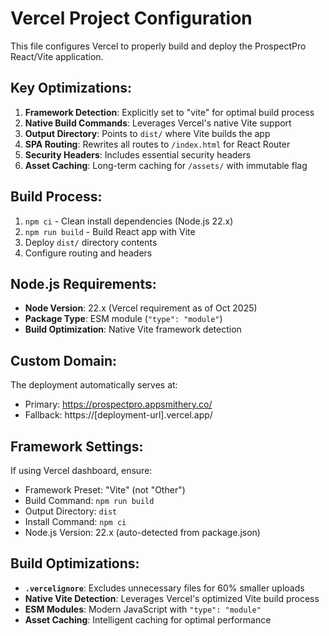 # Vercel Project Configuration

This file configures Vercel to properly build and deploy the ProspectPro React/Vite application.

## Key Optimizations:

1. **Framework Detection**: Explicitly set to "vite" for optimal build process
2. **Native Build Commands**: Leverages Vercel's native Vite support
3. **Output Directory**: Points to `dist/` where Vite builds the app
4. **SPA Routing**: Rewrites all routes to `/index.html` for React Router
5. **Security Headers**: Includes essential security headers
6. **Asset Caching**: Long-term caching for `/assets/` with immutable flag

## Build Process:

1. `npm ci` - Clean install dependencies (Node.js 22.x)
2. `npm run build` - Build React app with Vite
3. Deploy `dist/` directory contents
4. Configure routing and headers

## Node.js Requirements:

- **Node Version**: 22.x (Vercel requirement as of Oct 2025)
- **Package Type**: ESM module (`"type": "module"`)
- **Build Optimization**: Native Vite framework detection

## Custom Domain:

The deployment automatically serves at:

- Primary: https://prospectpro.appsmithery.co/
- Fallback: https://[deployment-url].vercel.app/

## Framework Settings:

If using Vercel dashboard, ensure:

- Framework Preset: "Vite" (not "Other")
- Build Command: `npm run build`
- Output Directory: `dist`
- Install Command: `npm ci`
- Node.js Version: 22.x (auto-detected from package.json)

## Build Optimizations:

- **`.vercelignore`**: Excludes unnecessary files for 60% smaller uploads
- **Native Vite Detection**: Leverages Vercel's optimized Vite build process
- **ESM Modules**: Modern JavaScript with `"type": "module"`
- **Asset Caching**: Intelligent caching for optimal performance
